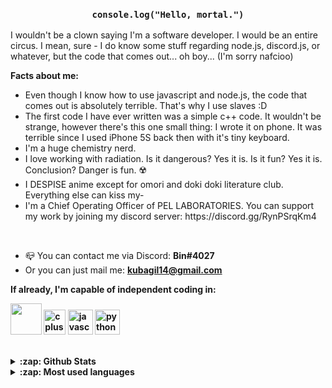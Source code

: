 <link rel="stylesheet" href="https://raw.githubusercontent.com/Mondonno/Mondonno/master/mondonno-readme.css">

<h3 align="center"><code>console.log("Hello, mortal.")</code></h3>
<p align="left">I wouldn't be a clown saying I'm a software developer. I would be an entire circus. I mean, sure - I do know some stuff regarding node.js, discord.js, or whatever, but the code that comes out... oh boy... (I'm sorry nafcioo)</p>

**Facts about me:**
<ul>
  <li> Even though I know how to use javascript and node.js, the code that comes out is absolutely terrible. That's why I use slaves :D</li> 
  <li> The first code I have ever written was a simple c++ code. It wouldn't be strange, however there's this one small thing: I wrote it on phone. It was terrible since I used iPhone 5S back then with it's tiny keyboard.</li>
  <li> I'm a huge chemistry nerd. </li>
  <li> I love working with radiation. Is it dangerous? Yes it is. Is it fun? Yes it is. Conclusion? Danger is fun. ☢️ </li>
  <li> I DESPISE anime except for omori and doki doki literature club. Everything else can kiss my-</li>
  <li> I'm a Chief Operating Officer of PEL LABORATORIES. You can support my work by joining my discord server: https://discord.gg/RynPSrqKm4</li>
</ul><br>

<ul>
  <li> 📪 You can contact me via Discord: <b>Bin#4027</b></li>
<li> Or you can just mail me: <a href="mailto:kubagil14@gmail.com"><b>kubagil14@gmail.com<b></a> </li>
  </ul>
  
  <p algin="center">
  If already, I'm capable of independent coding in:
  <br>

  <p id="langs">
  <img width="50" height="50" src="https://cdn.worldvectorlogo.com/logos/c--4.svg">
  <img src="https://upload.wikimedia.org/wikipedia/commons/thumb/1/18/ISO_C%2B%2B_Logo.svg/1200px-ISO_C%2B%2B_Logo.svg.png" alt="cplusplus" width="35" height="40"/>
  <img src="https://upload.wikimedia.org/wikipedia/commons/thumb/9/99/Unofficial_JavaScript_logo_2.svg/1200px-Unofficial_JavaScript_logo_2.svg.png" alt="javascript" width="40" height="40"/>
  <img src="https://seeklogo.com/images/P/python-logo-A32636CAA3-seeklogo.com.png" alt="python" width="40" height="40"/>

  </p>
</p>
  
  <br>
  <details>
  <summary>:zap: Github <b>Stats</b></summary>
  <br>
  <img align="center" src="https://github-readme-stats.vercel.app/api?username=Bin-doot&&show_icons=true&title_color=222222&icon_color=03A87C&text_color=333333&bg_color=ffffff">
  <p><i> Not including Private Repositories</i> </p>
</details>

<details>
  <summary>:zap: <b>Most</b> used <b>languages</b></summary>
  <br>
  <img align="center" src="https://github-readme-stats.vercel.app/api/top-langs/?username=Bin-doot&layout=compact&bg_color=ffffff&text_color=333333&title_color=222222">
</details>
